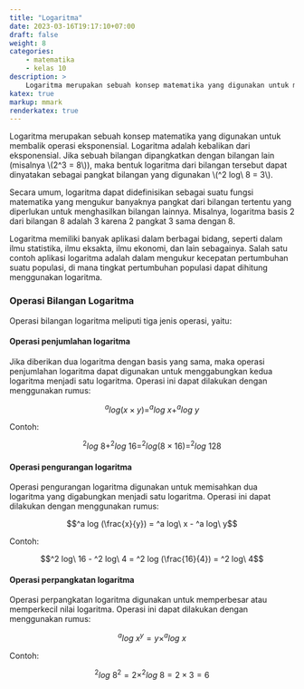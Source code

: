 ```yaml
---
title: "Logaritma"
date: 2023-03-16T19:17:10+07:00
draft: false
weight: 8
categories:
    - matematika
    - kelas 10
description: >
    Logaritma merupakan sebuah konsep matematika yang digunakan untuk membalik operasi eksponensial. Logaritma adalah kebalikan dari eksponensial.
katex: true
markup: mmark
renderkatex: true
---
```


Logaritma merupakan sebuah konsep matematika yang digunakan untuk membalik operasi eksponensial. Logaritma adalah kebalikan dari eksponensial. Jika sebuah bilangan dipangkatkan dengan bilangan lain (misalnya \\(2^3 = 8\\)), maka bentuk logaritma dari bilangan tersebut dapat dinyatakan sebagai pangkat bilangan yang digunakan \\(^2 log\ 8 = 3\\).

Secara umum, logaritma dapat didefinisikan sebagai suatu fungsi matematika yang mengukur banyaknya pangkat dari bilangan tertentu yang diperlukan untuk menghasilkan bilangan lainnya. Misalnya, logaritma basis 2 dari bilangan 8 adalah 3 karena 2 pangkat 3 sama dengan 8.

Logaritma memiliki banyak aplikasi dalam berbagai bidang, seperti dalam ilmu statistika, ilmu eksakta, ilmu ekonomi, dan lain sebagainya. Salah satu contoh aplikasi logaritma adalah dalam mengukur kecepatan pertumbuhan suatu populasi, di mana tingkat pertumbuhan populasi dapat dihitung menggunakan logaritma.

### Operasi Bilangan Logaritma

Operasi bilangan logaritma meliputi tiga jenis operasi, yaitu:

#### Operasi penjumlahan logaritma

Jika diberikan dua logaritma dengan basis yang sama, maka operasi penjumlahan logaritma dapat digunakan untuk menggabungkan kedua logaritma menjadi satu logaritma. Operasi ini dapat dilakukan dengan menggunakan rumus:

$$^a log (x \times y) = ^a log\ x + ^a log\ y$$

Contoh:

$$^2 log\ 8 + ^2 log\ 16 = ^2 log (8 \times 16) = ^2 log\ 128$$

#### Operasi pengurangan logaritma

Operasi pengurangan logaritma digunakan untuk memisahkan dua logaritma yang digabungkan menjadi satu logaritma. Operasi ini dapat dilakukan dengan menggunakan rumus:

$$^a log (\frac{x}{y}) = ^a log\ x - ^a log\ y$$

Contoh:

$$^2 log\ 16 - ^2 log\ 4 = ^2 log (\frac{16}{4}) = ^2 log\ 4$$

#### Operasi perpangkatan logaritma

Operasi perpangkatan logaritma digunakan untuk memperbesar atau memperkecil nilai logaritma. Operasi ini dapat dilakukan dengan menggunakan rumus:

$$^a log\ x^y = y \times ^a log\ x$$

Contoh:

$$^2 log\ 8^2 = 2 \times ^2 log\ 8 = 2 \times 3 = 6$$
